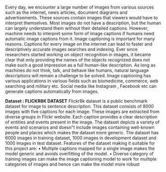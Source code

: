 Every day, we encounter a large number of images from various sources such as the internet, 
news articles, document diagrams and advertisements. These sources contain images 
that viewers would have to interpret themselves. Most images do not have a 
description, but the human can largely understand them without their detailed 
captions. However, machine needs to interpret some form of image captions if humans 
need automatic image captions from it. Image captioning is important for many 
reasons. Captions for every image on the internet can lead to faster and descriptively 
accurate images searches and indexing. Ever since researchers started working on 
object recognition in images, it became clear that only providing the names of the 
objects recognized does not make such a good impression as a full human-like 
description. As long as machines do not think, talk, and behave like humans, natural 
language descriptions will remain a challenge to be solved. 
Image captioning has various applications in various fields such as biomedicine, 
commerce, web searching and military etc. Social media like Instagram , Facebook etc 
can generate captions automatically from images. 

**Dataset : FLICKR8K DATASET** 
Flickr8k dataset is a public benchmark dataset for image to sentence description. This 
dataset consists of 8000 images with five captions for each image. These images are 
extracted from diverse groups in Flickr website. Each caption provides a clear description 
of entities and events present in the image. The dataset depicts a variety of events and 
scenarios and doesn‟t include images containing well-known people and places which 
makes the dataset more generic. The dataset has 6000 images in training dataset, 1000 
images in development dataset and 1000 images in test dataset. Features of the dataset 
making it suitable for this project are: 
• Multiple captions mapped for a single image makes the model generic and avoids overfitting of the model. 
• Diverse category of training images can make the image captioning model to work for multiple categories of images and hence can make the model more robust
